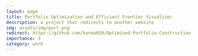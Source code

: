 ```yaml
---
layout: page
title: Portfolio Optimization and Efficient Frontier Visualizer
description: a project that redirects to another website
img: assets/img/port.png
redirect: https://github.com/karma659/Optimized-Portfolio-Construction-Analysis
importance: 3
category: work
---
```


